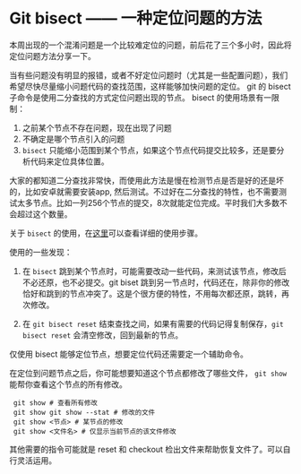 # Git bisect —— 一种定位问题的方法

本周出现的一个混淆问题是一个比较难定位的问题，前后花了三个多小时，因此将定位问题方法分享一下。

当有些问题没有明显的报错，或者不好定位问题时（尤其是一些配置问题），我们希望尽快尽量缩小问题代码的查找范围，这样能够加快问题的定位。 git 的 bisect 子命令是使用二分查找的方式定位问题出现的节点。 bisect 的使用场景有一限制：

1. 之前某个节点不存在问题，现在出现了问题
2. 不确定是哪个节点引入的问题
3. `bisect` 只能缩小范围到某个节点，如果这个节点代码提交比较多，还是要分析代码来定位具体位置。

大家的都知道二分查找非常快，而使用此方法是慢在检测节点是否是好的还是坏的，比如安卓就需要安装app, 然后测试。不过好在二分查找的特性，也不需要测试太多节点。比如一列256个节点的提交，8次就能定位完成。平时我们大多数不会超过这个数量。

关于 `bisect` 的使用，在[这里](https://github.com/YaowenGuo/GitNotebook/blob/master/local/useful-feature.md)可以查看详细的使用步骤。

使用的一些发现：
1. 在 `bisect` 跳到某个节点时，可能需要改动一些代码，来测试该节点，修改后不必还原，也不必提交。git biset 跳到另一节点时，代码还在，除非你的修改恰好和跳到的节点冲突了。这是个很方便的特性，不用每次都还原，跳转，再次修改。

2. 在 `git bisect reset` 结束查找之间，如果有需要的代码记得复制保存，`git bisect reset` 会清空修改，回到最新的节点。


 仅使用 bisect 能够定位节点，想要定位代码还需要定一个辅助命令。

 在定位到问题节点之后，你可能想要知道这个节点都修改了哪些文件，
 `git show` 能帮你查看这个节点的所有修改。

```
 git show # 查看所有修改
 git show git show --stat # 修改的文件
 git show <节点> # 某节点的修改
 git show <文件名> # 仅显示当前节点的该文件修改
 ```

 其他需要的指令可能就是 reset 和 checkout 检出文件来帮助恢复文件了。可以自行灵活运用。

